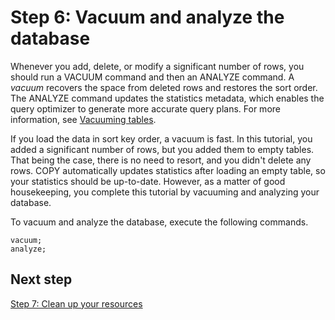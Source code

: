 # Step 6: Vacuum and analyze the database<a name="tutorial-loading-data-vacuum"></a>

Whenever you add, delete, or modify a significant number of rows, you should run a VACUUM command and then an ANALYZE command\. A *vacuum* recovers the space from deleted rows and restores the sort order\. The ANALYZE command updates the statistics metadata, which enables the query optimizer to generate more accurate query plans\. For more information, see [Vacuuming tables](t_Reclaiming_storage_space202.md)\. 

If you load the data in sort key order, a vacuum is fast\. In this tutorial, you added a significant number of rows, but you added them to empty tables\. That being the case, there is no need to resort, and you didn't delete any rows\. COPY automatically updates statistics after loading an empty table, so your statistics should be up\-to\-date\. However, as a matter of good housekeeping, you complete this tutorial by vacuuming and analyzing your database\.

To vacuum and analyze the database, execute the following commands\.

```
vacuum;
analyze;
```

## Next step<a name="tutorial-loading-next-step7"></a>

[Step 7: Clean up your resources](tutorial-loading-data-clean-up.md)